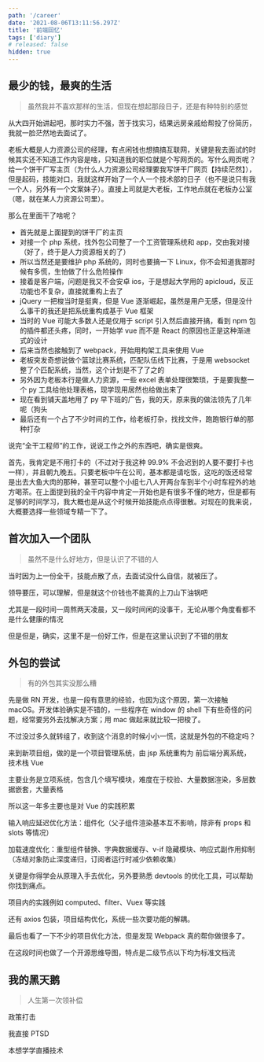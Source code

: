 ```yaml
---
path: '/career'
date: '2021-08-06T13:11:56.297Z'
title: '前端回忆'
tags: ['diary']
# released: false
hidden: true
---
```


## 最少的钱，最爽的生活

> 虽然我并不喜欢那样的生活，但现在想起那段日子，还是有种特别的感觉

从大四开始讲起吧，那时实力不强，苦于找实习，结果远房亲戚给帮投了份简历，我就一脸茫然地去面试了。

老板大概是人力资源公司的经理，有点闲钱也想搞搞互联网，关键是我去面试的时候其实还不知道工作内容是啥，只知道我的职位就是个写网页的。写什么网页呢？给一个饼干厂写主页（为什么人力资源公司经理要我写饼干厂网页【持续茫然】），但是起码，技能对口，我就这样开始了一个人一个技术部的日子（也不是说只有我一个人，另外有一个文案妹子）。直接上司就是大老板，工作地点就在老板办公室（嗯，就在某人力资源公司里）。

那么在里面干了啥呢？

- 首先就是上面提到的饼干厂的主页
- 对接一个 php 系统，找外包公司整了一个工资管理系统和 app，交由我对接（好了，终于是人力资源相关的了）
- 所以当然还是要维护 php 系统的，同时也要搞一下 Linux，你不会知道我那时候有多慌，生怕做了什么危险操作
- 接着是客户端，问题是我又不会安卓 ios，于是想起大学用的 apicloud，反正功能也不复杂，直接就重构上去了
- jQuery 一把梭当时是挺爽，但是 Vue 逐渐崛起，虽然是用户无感，但是没什么事干的我还是把系统重构成基于 Vue 框架
- 当时的 Vue 可能大多数人还是仅用于 script 引入然后直接开搞，看到 npm 包的插件都还头疼，同时，一开始学 vue 而不是 React 的原因也正是这种渐进式的设计
- 后来当然也接触到了 webpack，开始用构架工具来使用 Vue
- 老板突发奇想说做个篮球比赛系统，匹配队伍线下比赛，于是用 websocket 整了个匹配系统，当然，这个计划是不了了之的
- 另外因为老板本行是做人力资源，一些 excel 表单处理很繁琐，于是要我整一个 py 工具给他处理表格，现学现用居然也给做出来了
- 现在看到铺天盖地用了 py 早下班的广告，我的天，原来我的做法领先了几年呢（狗头
- 最后还有一个占了不少时间的工作，给老板打杂，找找文件，跑跑银行单的那种打杂

说完“全干工程师”的工作，说说工作之外的东西吧，确实是很爽。

首先，我肯定是不用打卡的（不过对于我这种 99.9% 不会迟到的人要不要打卡也一样），并且朝九晚五。只要老板中午在公司，基本都是请吃饭，这吃的饭还经常是出去大鱼大肉的那种，甚至可以整个小组七八人开两台车到半个小时车程外的地方喝茶。在上面提到我的全干内容中肯定一开始也是有很多不懂的地方，但是都有足够的时间学习，我大概也是从这个时候开始技能点点得很散。对现在的我来说，大概要选择一些领域专精一下了。

## 首次加入一个团队

> 虽然不是什么好地方，但是认识了不错的人

当时因为上一份全干，技能点散了点，去面试没什么自信，就被压了。

领导要压，可以理解，但是就这个价钱也不能真的上刀山下油锅吧

尤其是一段时间一周熬两天凌晨，又一段时间闲的没事干，无论从哪个角度看都不是什么健康的情况

但是但是，确实，这里不是一份好工作，但是在这里认识到了不错的朋友

## 外包的尝试

> 有的外包其实没那么糟

先是做 RN 开发，也是一段有意思的经验，也因为这个原因，第一次接触 macOS。开发体验确实是不错的，一些程序在 window 的 shell 下有些奇怪的问题，经常要另外去找解决方案；用 mac 做起来就比较一把梭了。

不过没过多久就转组了，收到这个消息的时候小小一慌，这就是外包的不稳定吗？

来到新项目组，做的是一个项目管理系统，由 jsp 系统重构为 前后端分离系统，技术栈 Vue

主要业务是立项系统，包含几个填写模块，难度在于校验、大量数据渲染，多层数据嵌套，大量表格

所以这一年多主要也是对 Vue 的实践积累

输入响应延迟优化方法：组件化（父子组件渲染基本互不影响，除非有 props 和 slots 等情况）

加载速度优化：重型组件替换、字典数据缓存、v-if 隐藏模块、响应式副作用抑制（冻结对象防止深度递归，订阅者运行时减少依赖收集）

关键是你得学会从原理入手去优化，另外要熟悉 devtools 的优化工具，可以帮助你找到痛点。

项目内的实践例如 computed、filter、Vuex 等实践

还有 axios 包装，项目结构优化，系统一些次要功能的解耦。

最后也看了一下不少的项目优化方法，但是发现 Webpack 真的帮你做很多了。

在这段时间也做了一个开源思维导图，特点是二级节点以下均为标准文档流

## 我的黑天鹅

> 人生第一次领补偿

政策打击

我直接 PTSD

本想学学直播技术
